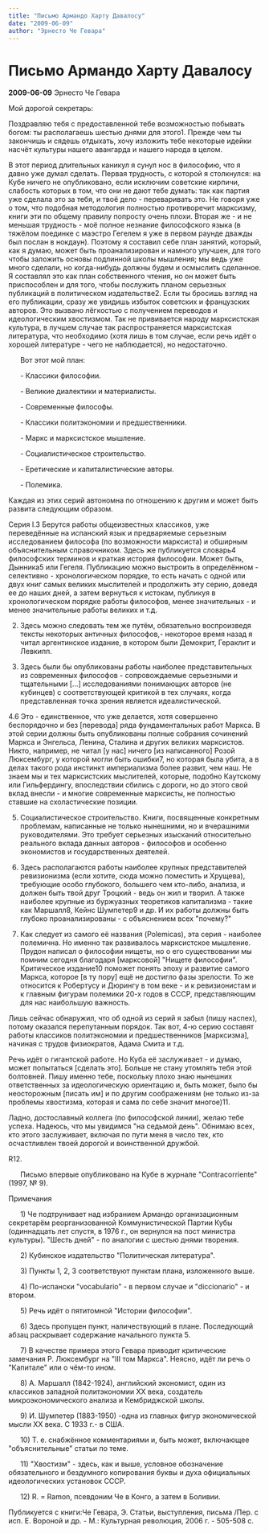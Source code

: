 ```yaml
---
title: "Письмо Армандо Харту Давалосу"
date: "2009-06-09"
author: "Эрнесто Че Гевара"
---
```


# Письмо Армандо Харту Давалосу

**2009-06-09** Эрнесто Че Гевара

Мой дорогой секретарь:

Поздравляю тебя с предоставленной тебе возможностью побывать богом: ты располагаешь шестью днями для этого1. Прежде чем ты закончишь и сядешь отдыхать, хочу изложить тебе некоторые идейки насчёт культуры нашего авангарда и нашего народа в целом.

В этот период длительных каникул я сунул нос в философию, что я давно уже думал сделать. Первая трудность, с которой я столкнулся: на Кубе ничего не опубликовано, если исключим советские кирпичи, слабость которых в том, что они не дают тебе думать: так как партия уже сделала это за тебя, и твоё дело - переваривать это. Не говоря уже о том, что подобная методология полностью противоречит марксизму, книги эти по общему правилу попросту очень плохи. Вторая же - и не меньшая трудность - моё полное незнание философского языка (в тяжёлом поединке с маэстро Гегелем я уже в первом раунде дважды был послан в нокдаун). Поэтому я составил себе план занятий, который, как я думаю, может быть проанализирован и намного улучшен, для того чтобы заложить основы подлинной школы мышления; мы ведь уже много сделали, но когда-нибудь должны будем и осмыслить сделанное. Я составлял это как план собственного чтения, но он может быть приспособлен и для того, чтобы послужить планом серьезных публикаций в политическом издательстве2. Если ты бросишь взгляд на его публикации, сразу же увидишь избыток советских и французских авторов. Это вызвано лёгкостью с получением переводов и идеологическим хвостизмом. Так не прививается народу марксистская культура, в лучшем случае так распространяется марксистская литература, что необходимо (хотя лишь в том случае, если речь идёт о хорошей литературе - чего не наблюдается), но недостаточно.

      Вот этот мой план:

      - Классики философии.

      - Великие диалектики и материалисты.

      - Современные философы.

      - Классики политэкономии и предшественники.

      - Маркс и марксистское мышление.

      - Социалистическое строительство.

      - Еретические и капиталистические авторы.

      - Полемика.

Каждая из этих серий автономна по отношению к другим и может быть развита следующим образом.

Серия I.3 Берутся работы общеизвестных классиков, уже переведённые на испанский язык и предваряемые серьезным исследованием философа (по возможности марксиста) и обширным объяснительным справочником. Здесь же публикуется словарь4 философских терминов и краткая история философии. Может быть, Дынника5 или Гегеля. Публикацию можно выстроить в определённом - селективно - хронологическом порядке, то есть начать с одной или двух книг самых великих мыслителей и продолжить эту серию, доведя ее до наших дней, а затем вернуться к истокам, публикуя в хронологическом порядке работы философов, менее значительных - и менее значительные работы великих и т.д.

2. Здесь можно следовать тем же путём, обязательно воспроизведя тексты некоторых античных философов,- некоторое время назад я читал аргентинское издание, в котором были Демокрит, Гераклит и Левкипп.

3. Здесь были бы опубликованы работы наиболее представительных из современных философов - сопровождаемые серьезными и тщательными [...] исследованиями понимающих авторов (не кубинцев) с соответствующей критикой в тех случаях, когда представленная точка зрения является идеалистической.

4.6 Это - единственное, что уже делается, хотя совершенно беспорядочно и без [перевода] ряда фундаментальных работ Маркса. В этой серии должны быть опубликованы полные собрания сочинений Маркса и Энгельса, Ленина, Сталина и других великих марксистов. Никто, например, не читал [у нас] ничего [из написанного] Розой Люксембург, у которой могли быть ошибки7, но которая была убита, а в делах такого рода инстинкт империализма более развит, чем наш. Не знаем мы и тех марксистских мыслителей, которые, подобно Каутскому или Гильфердингу, впоследствии сбились с дороги, но до этого свой вклад внесли - и многие современные марксисты, не полностью ставшие на схоластические позиции.

5. Социалистическое строительство. Книги, посвященные конкретным проблемам, написанные не только нынешними, но и вчерашними руководителями. Это требует серьезных изысканий относительно реального вклада данных авторов - философов и особенно экономистов и государственных деятелей.

6. Здесь располагаются работы наиболее крупных представителей ревизионизма (если хотите, сюда можно поместить и Хрущева), требующие особо глубокого, большего чем кто-либо, анализа, и должен быть твой друг Троцкий - ведь он жил и творил. А также наиболее крупные из буржуазных теоретиков капитализма - такие как Маршалл8, Кейнс Шумпетер9 и др. И их работы должны быть глубоко проанализированы - с объяснением всех "почему?"

7. Как следует из самого её названия (Polemicas), эта серия - наиболее полемична. Но именно так развивалось марксистское мышление. Прудон написал о философии нищеты, но о его существовании мы помним сегодня благодаря [марксовой] "Нищете философии". Критическое издание10 поможет понять эпоху и развитие самого Маркса, которое [в ту пору] ещё не достигло фазы зрелости. То же относится к Робертусу и Дюрингу в том веке - и к ревизионистам и к главным фигурам полемики 20-х годов в СССР, представляющим для нас наибольшую важность.

Лишь сейчас обнаружил, что об одной из серий я забыл (пишу наспех), потому оказался перепутанным порядок. Так вот, 4-ю серию составят работы классиков политэкономии и предшественников [марксизма], начиная с трудов физиократов, Адама Смита и т.д.

Речь идёт о гигантской работе. Но Куба её заслуживает - и думаю, может попытаться [сделать это]. Больше не стану утомлять тебя этой болтовней. Пишу именно тебе, поскольку плохо знаю нынешних ответственных за идеологическую ориентацию и, быть может, было бы неосторожным [писать им] и по другим соображениям (не только из-за проблемы хвостизма, которая и сама по себе значит многое)11.

Ладно, достославный коллега (по философской линии), желаю тебе успеха. Надеюсь, что мы увидимся "на седьмой день". Обнимаю всех, кто этого заслуживает, включая по пути меня в число тех, кто осчастливлен твоей дорогой и воинственной дружбой.

R12.

      Письмо впервые опубликовано на Кубе в журнале "Contracorriente" (1997, № 9).

Примечания

      1) Че подтрунивает над избранием Армандо организационным секретарём реорганизованной Коммунистической Партии Кубы (одиннадцать лет спустя, в 1976 г., он вернулся на пост министра культуры). "Шесть дней" - по аналогии с шестью днями творения.

      2) Кубинское издательство "Политическая литература".

      3) Пункты 1, 2, 3 соответствуют пунктам плана, изложенного выше.

      4) По-испански "vocabulario" - в первом случае и "diccionario" - и втором.

      5) Речь идёт о пятитомной "Истории философии".

      6) Здесь пропущен пункт, наличествующий в плане. Последующий абзац раскрывает содержание начального пункта 5.

      7) В качестве примера этого Гевара приводит критические замечания Р. Люксембург на "III том Маркса". Неясно, идёт ли речь о "Капитале" или о чём-то ином.

      8) А. Маршалл (1842-1924), английский экономист, один из классиков западной политэкономии XX века, создатель микроэкономического анализа и Кембриджской школы.

      9) И. Шумпетер (1883-1950) -одна из главных фигур экономической мысли XX века. С 1933 г.- в США.

      10) Т. е. снабжённое комментариями и, быть может, включающее "объяснительные" статьи по теме.

      11) "Хвостизм" - здесь, как и выше, условное обозначение обязательного и бездумного копирования буквы и духа официальных идеологических установок СССР.

      12) R. = Ramon, псевдоним Че в Конго, а затем в Боливии.

Публикуется с книги:Че Гевара, Э. Статьи, выступления, письма /Пер. с исп. Е. Вороной и др. - М.: Культурная революция, 2006 г. - 505-508 с.